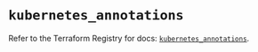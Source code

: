 # `kubernetes_annotations`

Refer to the Terraform Registry for docs: [`kubernetes_annotations`](https://registry.terraform.io/providers/hashicorp/kubernetes/2.30.0/docs/resources/annotations).

